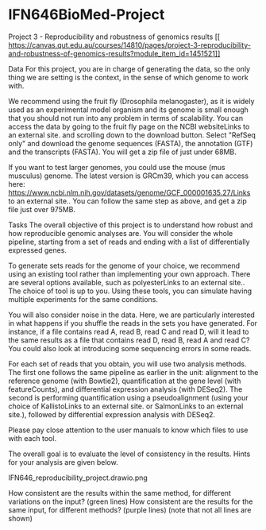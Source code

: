 # IFN646BioMed-Project
Project 3 - Reproducibility and robustness of genomics results
[[ https://canvas.qut.edu.au/courses/14810/pages/project-3-reproducibility-and-robustness-of-genomics-results?module_item_id=1451521]]

Data
For this project, you are in charge of generating the data, so the only thing we are setting is the context, in the sense of which genome to work with.

We recommend using the fruit fly (Drosophila melanogaster), as it is widely used as an experimental model organism and its genome is small enough that you should not run into any problem in terms of scalability. You can access the data by going to the fruit fly page on the NCBI websiteLinks to an external site. and scrolling down to the download button. Select "RefSeq only" and download the genome sequences (FASTA), the annotation (GTF) and the transcripts (FASTA). You will get a zip file of just under 68MB.

If you want to test larger genomes, you could use the mouse (mus musculus) genome. The latest version is GRCm39, which you can access here: https://www.ncbi.nlm.nih.gov/datasets/genome/GCF_000001635.27/Links to an external site.. You can follow the same step as above, and get a zip file just over 975MB.

Tasks
The overall objective of this project is to understand how robust and how reproducible genomic analyses are. You will consider the whole pipeline, starting from a set of reads and ending with a list of differentially expressed genes.

To generate sets reads for the genome of your choice, we recommend using an existing tool rather than implementing your own approach. There are several options available, such as polyesterLinks to an external site.. The choice of tool is up to you. Using these tools, you can simulate having multiple experiments for the same conditions. 

You will also consider noise in the data. Here, we are particularly interested in what happens if you shuffle the reads in the sets you have generated. For instance, if a file contains read A, read B, read C and read D, will it lead to the same results as a file that contains read D, read B, read A and read C? You could also look at introducing some sequencing errors in some reads.

For each set of reads that you obtain, you will use two analysis methods. The first one follows the same pipeline as earlier in the unit: alignment to the reference genome (with Bowtie2), quantification at the gene level (with featureCounts), and differential expression analysis (with DESeq2). The second is performing quantification using a pseudoalignment (using your choice of KallistoLinks to an external site. or SalmonLinks to an external site.), followed by differential expression analysis with DESeq2.

Please pay close attention to the user manuals to know which files to use with each tool.

The overall goal is to evaluate the level of consistency in the results. Hints for your analysis are given below.

IFN646_reproducibility_project.drawio.png

How consistent are the results within the same method, for different variations on the input? (green lines)
How consistent are the results for the same input, for different methods? (purple lines)
(note that not all lines are shown)